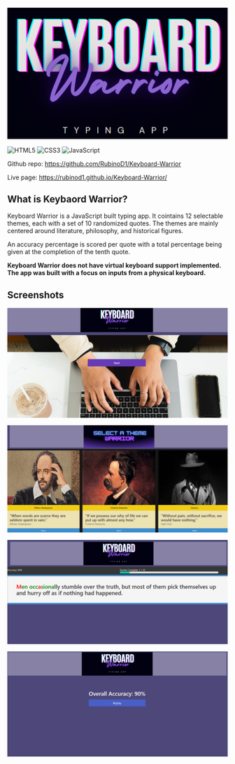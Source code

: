 ![Site banner](/assets/images/readmeBanner.png)

![HTML5](https://img.shields.io/badge/html5-%23E34F26.svg?style=for-the-badge&logo=html5&logoColor=white) ![CSS3](https://img.shields.io/badge/css3-%231572B6.svg?style=for-the-badge&logo=css3&logoColor=white) ![JavaScript](https://img.shields.io/badge/javascript-%23323330.svg?style=for-the-badge&logo=javascript&logoColor=%23F7DF1E)

Github repo: https://github.com/RubinoD1/Keyboard-Warrior

Live page: https://rubinod1.github.io/Keyboard-Warrior/

## What is Keybaord Warrior?

Keyboard Warrior is a JavaScript built typing app. It cointains 12 selectable themes, each with a set of 10 randomized quotes. The themes are mainly centered around literature, philosophy, and historical figures. 

An accuracy percentage is scored per quote with a total percentage being given at the completion of the tenth quote.  

<b>
Keyboard Warrior does not have virtual keyboard support implemented. The app was built with a focus on inputs from a physical keyboard.  
</b>

## Screenshots
![Homepage](/assets/images/screenshots/homepage.png)

![Theme Select Page](/assets/images/screenshots/theme%20select%20page.png)

![Typing UI](/assets/images/screenshots/typing%20ui.png)

![Results Page](/assets/images/screenshots/results%20page.png)







